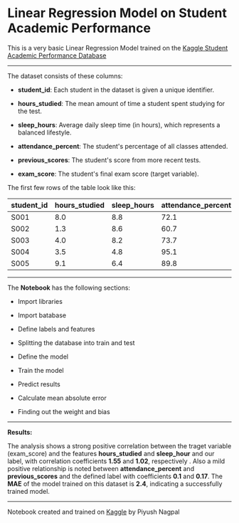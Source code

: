 # Linear Regression Model on Student Academic Performance

This is a very basic Linear Regression Model trained on the [Kaggle Student Academic Performance Database](https://www.kaggle.com/datasets/emanfatima2025/student-academic-performance-trends)

---
The dataset consists of these columns:

- **student_id**: Each student in the dataset is given a unique identifier.

- **hours_studied**: The mean amount of time a student spent studying for the test.

- **sleep_hours**: Average daily sleep time (in hours), which represents a balanced lifestyle.

- **attendance_percent**: The student's percentage of all classes attended.

- **previous_scores**: The student's score from more recent tests.

- **exam_score**: The student's final exam score (target variable).

The first few rows of the table look like this:

| student_id | hours_studied | sleep_hours | attendance_percent | previous_scores | exam_score |
| ---------- | ------------- | ----------- | ------------------ | --------------- | ---------- |
| S001       | 8.0           | 8.8         | 72.1               | 45              | 30.2       |
| S002       | 1.3           | 8.6         | 60.7               | 55              | 25.0       |
| S003       | 4.0           | 8.2         | 73.7               | 86              | 35.8       |
| S004       | 3.5           | 4.8         | 95.1               | 66              | 34.0       |
| S005       | 9.1           | 6.4         | 89.8               | 71              | 40.3       |

---
The **Notebook** has the following sections:

- Import libraries
  
- Import batabase
  
- Define labels and features
  
- Splitting the database into train and test
  
- Define the model
  
- Train the model
  
- Predict results
  
- Calculate mean absolute error
  
- Finding out the weight and bias

---
**Results:**

The analysis shows a strong positive correlation between the traget variable (exam_score) and the features **hours_studied** and **sleep_hour** and our label, with correlation coefficients **1.55** and **1.02**, respectively . Also a mild positive relationship is noted between **attendance_percent** and **previous_scores** and the defined label with coefficients **0.1** and **0.17**. The **MAE** of the model trained on this dataset is **2.4**, indicating a successfully trained model.

---

Notebook created and trained on [Kaggle](https://www.kaggle.com) by Piyush Nagpal
